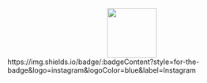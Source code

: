 <div id="header" align="center">
  <img src="https://media.giphy.com/media/JIX9t2j0ZTN9S/giphy.gif" width="100"/>
</div>
https://img.shields.io/badge/:badgeContent?style=for-the-badge&logo=instagram&logoColor=blue&label=Instagram
